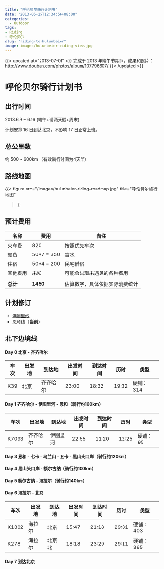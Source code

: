 ```yaml
---
title: "呼伦贝尔骑行计划书"
date: "2013-05-25T12:34:56+08:00"
categories:
  - Outdoor
tags:
- Riding
- 呼伦贝尔
slug: "riding-to-hulunbeier"
image: images/hulunbeier-riding-view.jpg
---
```


{{< updated at="2013-07-01" >}}
完成于 2013 年端午节期间，成果和照片：
http://www.douban.com/photos/album/107796607/
{{< /updated >}}

# 呼伦贝尔骑行计划书

## 出行时间

2013.6.9 ~ 6.16 (端午+请两天假+周末)

计划安排 16 日到达北京，不影响 17 日正常上班。

## 总公里数

约 500 ~ 600km （有效骑行时间为4天半）

## 路线地图

{{< figure src="/images/hulunbeier-riding-roadmap.jpg"
    title="呼伦贝尔旅行地图"
>}}

## 预计费用

名称 | 费用 | 备注
----|-----|-----
火车费|820|按照优先车次
餐费|50\*7 = 350|含水
住宿|50\*4 = 200|民宅借宿
其他费用|未知|可能会出现未遇见的各种费用
||
**总计**|**1450**|估算数字，具体依据实际消费统计

## 计划修订

 * [满洲里线](https://gist.github.com/icyleaf/5626948/5f9340c235a4f512c39a05a8125b2e16418dff82)
 * 恩和线（**当前**）

## 北下边境线

#### Day 0 北京 - 齐齐哈尔

车次 | 出发地 | 到达地| 出发时间 | 到达时间 | 历时 | 类型
-----|-----|-----|-----|-----|----|----
K39|北京|齐齐哈尔|23:00|18:32|19:32|硬铺：314

#### Day 1 齐齐哈尔 - 伊图里河 - 恩和（骑行约160km）

车次 | 出发地 | 到达地| 出发时间 | 到达时间 | 历时 | 类型
-----|-----|-----|-----|-----|----|----
K7093|齐齐哈尔|伊图里河|22:55|11:20|12:25|硬铺：95

#### Day 3 恩和 - 七卡 - 乌兰山 - 五卡 - 黑山头口岸（骑行约120km）

#### Day 4 黑山头口岸 - 额尔古纳（骑行约100km）

#### Day 5 额尔古纳 - 海拉尔（骑行约140km）

#### Day 6 海拉尔 - 北京

车次 | 出发地 | 到达地| 出发时间 | 到达时间 | 历时 | 类型
-----|-----|-----|-----|-----|----|----
K1302|海拉尔|北京|15:47|21:18|29:31|硬铺：403
K278|海拉尔|北京北|18:18|23:29|29:11|硬铺：365

#### Day 7 到达北京
